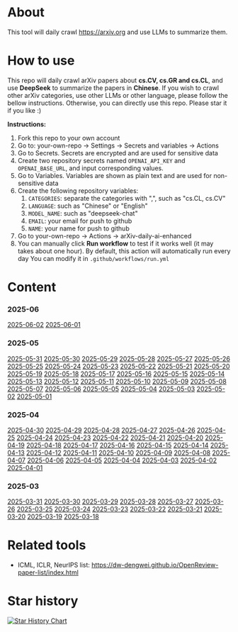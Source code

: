 # About
This tool will daily crawl https://arxiv.org and use LLMs to summarize them.

# How to use
This repo will daily crawl arXiv papers about **cs.CV, cs.GR and cs.CL**, and use **DeepSeek** to summarize the papers in **Chinese**.
If you wish to crawl other arXiv categories, use other LLMs or other language, please follow the bellow instructions.
Otherwise, you can directly use this repo. Please star it if you like :)

**Instructions:**
1. Fork this repo to your own account
2. Go to: your-own-repo -> Settings -> Secrets and variables -> Actions
3. Go to Secrets. Secrets are encrypted and are used for sensitive data
4. Create two repository secrets named `OPENAI_API_KEY` and `OPENAI_BASE_URL`, and input corresponding values.
5. Go to Variables. Variables are shown as plain text and are used for non-sensitive data
6. Create the following repository variables:
   1. `CATEGORIES`: separate the categories with ",", such as "cs.CL, cs.CV"
   2. `LANGUAGE`: such as "Chinese" or "English"
   3. `MODEL_NAME`: such as "deepseek-chat"
   4. `EMAIL`: your email for push to github
   5. `NAME`: your name for push to github
7. Go to your-own-repo -> Actions -> arXiv-daily-ai-enhanced
8. You can manually click **Run workflow** to test if it works well (it may takes about one hour). 
By default, this action will automatically run every day
You can modify it in `.github/workflows/run.yml`

# Content
### 2025-06
[2025-06-02](data/2025-06/2025-06-02.md)
[2025-06-01](data/2025-06/2025-06-01.md)

### 2025-05
[2025-05-31](data/2025-05/2025-05-31.md)
[2025-05-30](data/2025-05/2025-05-30.md)
[2025-05-29](data/2025-05/2025-05-29.md)
[2025-05-28](data/2025-05/2025-05-28.md)
[2025-05-27](data/2025-05/2025-05-27.md)
[2025-05-26](data/2025-05/2025-05-26.md)
[2025-05-25](data/2025-05/2025-05-25.md)
[2025-05-24](data/2025-05/2025-05-24.md)
[2025-05-23](data/2025-05/2025-05-23.md)
[2025-05-22](data/2025-05/2025-05-22.md)
[2025-05-21](data/2025-05/2025-05-21.md)
[2025-05-20](data/2025-05/2025-05-20.md)
[2025-05-19](data/2025-05/2025-05-19.md)
[2025-05-18](data/2025-05/2025-05-18.md)
[2025-05-17](data/2025-05/2025-05-17.md)
[2025-05-16](data/2025-05/2025-05-16.md)
[2025-05-15](data/2025-05/2025-05-15.md)
[2025-05-14](data/2025-05/2025-05-14.md)
[2025-05-13](data/2025-05/2025-05-13.md)
[2025-05-12](data/2025-05/2025-05-12.md)
[2025-05-11](data/2025-05/2025-05-11.md)
[2025-05-10](data/2025-05/2025-05-10.md)
[2025-05-09](data/2025-05/2025-05-09.md)
[2025-05-08](data/2025-05/2025-05-08.md)
[2025-05-07](data/2025-05/2025-05-07.md)
[2025-05-06](data/2025-05/2025-05-06.md)
[2025-05-05](data/2025-05/2025-05-05.md)
[2025-05-04](data/2025-05/2025-05-04.md)
[2025-05-03](data/2025-05/2025-05-03.md)
[2025-05-02](data/2025-05/2025-05-02.md)
[2025-05-01](data/2025-05/2025-05-01.md)

### 2025-04
[2025-04-30](data/2025-04/2025-04-30.md)
[2025-04-29](data/2025-04/2025-04-29.md)
[2025-04-28](data/2025-04/2025-04-28.md)
[2025-04-27](data/2025-04/2025-04-27.md)
[2025-04-26](data/2025-04/2025-04-26.md)
[2025-04-25](data/2025-04/2025-04-25.md)
[2025-04-24](data/2025-04/2025-04-24.md)
[2025-04-23](data/2025-04/2025-04-23.md)
[2025-04-22](data/2025-04/2025-04-22.md)
[2025-04-21](data/2025-04/2025-04-21.md)
[2025-04-20](data/2025-04/2025-04-20.md)
[2025-04-19](data/2025-04/2025-04-19.md)
[2025-04-18](data/2025-04/2025-04-18.md)
[2025-04-17](data/2025-04/2025-04-17.md)
[2025-04-16](data/2025-04/2025-04-16.md)
[2025-04-15](data/2025-04/2025-04-15.md)
[2025-04-14](data/2025-04/2025-04-14.md)
[2025-04-13](data/2025-04/2025-04-13.md)
[2025-04-12](data/2025-04/2025-04-12.md)
[2025-04-11](data/2025-04/2025-04-11.md)
[2025-04-10](data/2025-04/2025-04-10.md)
[2025-04-09](data/2025-04/2025-04-09.md)
[2025-04-08](data/2025-04/2025-04-08.md)
[2025-04-07](data/2025-04/2025-04-07.md)
[2025-04-06](data/2025-04/2025-04-06.md)
[2025-04-05](data/2025-04/2025-04-05.md)
[2025-04-04](data/2025-04/2025-04-04.md)
[2025-04-03](data/2025-04/2025-04-03.md)
[2025-04-02](data/2025-04/2025-04-02.md)
[2025-04-01](data/2025-04/2025-04-01.md)

### 2025-03
[2025-03-31](data/2025-03/2025-03-31.md)
[2025-03-30](data/2025-03/2025-03-30.md)
[2025-03-29](data/2025-03/2025-03-29.md)
[2025-03-28](data/2025-03/2025-03-28.md)
[2025-03-27](data/2025-03/2025-03-27.md)
[2025-03-26](data/2025-03/2025-03-26.md)
[2025-03-25](data/2025-03/2025-03-25.md)
[2025-03-24](data/2025-03/2025-03-24.md)
[2025-03-23](data/2025-03/2025-03-23.md)
[2025-03-22](data/2025-03/2025-03-22.md)
[2025-03-21](data/2025-03/2025-03-21.md)
[2025-03-20](data/2025-03/2025-03-20.md)
[2025-03-19](data/2025-03/2025-03-19.md)
[2025-03-18](data/2025-03/2025-03-18.md)

# Related tools
- ICML, ICLR, NeurIPS list: https://dw-dengwei.github.io/OpenReview-paper-list/index.html

# Star history

[![Star History Chart](https://api.star-history.com/svg?repos=dw-dengwei/daily-arXiv-ai-enhanced&type=Date)](https://www.star-history.com/#dw-dengwei/daily-arXiv-ai-enhanced&Date)
